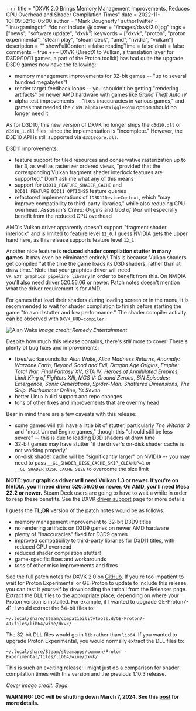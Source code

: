 +++
title = "DXVK 2.0 Brings Memory Management Improvements, Reduces CPU Overhead and Shader Compilation Times"
date = 2022-11-10T09:32:16-05:00
author = "Mark Dougherty"
authorTwitter = "linuxgamingctr" #do not include @
cover = "/images/dxvk/2.0.jpg"
tags = ["news", "software update", "dxvk"]
keywords = ["dxvk", "proton", "proton experimental", "steam play", "steam deck", "amd", "nvidia", "vulkan"]
description = ""
showFullContent = false
readingTime = false
draft = false
comments = true
+++
DXVK (DirectX to Vulkan, a translation layer for D3D9/10/11 games, a part of the Proton toolkit) has had quite the upgrade. D3D9 games now have the following:
- memory management improvements for 32-bit games -- "up to several hundred megabytes"!
- render target feedback loops -- you shouldn't be getting "rendering artifacts" on newer AMD hardware with games like *Grand Theft Auto IV*
- alpha test improvements -- "fixes inaccuracies in various games," and games that needed the `d3d9.alphaTestWiggleRoom` option should no longer need it

As for D3D10, this new version of DXVK no longer ships the `d3d10.dll` or `d3d10_1.dll` files, since the implementation is "incomplete." However, the D3D10 API is still supported via `d3d10core.dll`.

D3D11 improvements:
- feature support for tiled resources and conservative rasterization up to tier 3, as well as rasterizer ordered views, "provided that the corresponding Vulkan fragment shader interlock features are supported." Don't ask me what any of this means
- support for `D3D11_FEATURE_SHADER_CACHE` and `D3D11_FEATURE_D3D11_OPTIONS5` feature queries
- refactored implementations of `ID3D11DeviceContext`, which "may improve compatibility to third-party libraries," while also reducing CPU overhead. *Assassin's Creed: Origins* and *God of War* will especially benefit from the reduced CPU overhead

AMD's Vulkan driver apparently doesn't support "fragment shader interlock" and is limited to feature level `12_0`. I guess NVIDIA gets the upper hand here, as this release supports feature level `12_1`.

Another nice feature is **reduced shader compilation stutter in many games**. It may even be eliminated entirely! This is because Vulkan shaders get compiled "at the time the game loads its D3D shaders, rather than at draw time." Note that your graphics driver will need `VK_EXT_graphics_pipeline_library` in order to benefit from this. On NVIDIA you'll also need driver 520.56.06 or newer. Patch notes doesn't mention what the driver requirement is for AMD.

For games that load their shaders during loading screen or in the menu, it is recommended to wait for shader compilation to finish before starting the game "to avoid stutter and low performance." The shader compiler activity can be observed with `DXVK_HUD=compiler`.

![Alan Wake](/images/dxvk/alan_wake.jpg)
*Image credit: Remedy Entertainment*

Despite how much this release contains, there's *still* more to cover! There's plenty of bug fixes and improvements:
- fixes/workarounds for *Alan Wake*, *Alice Madness Returns*, *Anomaly: Warzone Earth*, *Beyond Good and Evil*, *Dragon Age Origins*, *Empire: Total War*, *Final Fantasy XV*, *GTA IV*, *Heroes of Annihilated Empires*, *Limit King of Fighters XIII*, *MGS V: Ground Zeroes*, *SiN Episodes: Emergence*, *Sonic Generations*, *Spider-Man: Shattered Dimensions*, *The Ship*, *Warhammer Online*, *Ys Seven*
- better Linux build support and repo changes
- tons of other fixes and improvements that are over my head

Bear in mind there are a few caveats with this release:
- some games will still have a little bit of stutter, particularly *The Witcher 3* and "most Unreal Engine games," though this "should still be less severe" -- this is due to loading D3D shaders at draw time
- 32-bit games may have stutter "if the driver's on-disk shader cache is not working properly"
- on-disk shader cache will be "significantly larger" on NVIDIA -- you may need to pass `__GL_SHADER_DISK_CACHE_SKIP_CLEANUP=1` or `__GL_SHADER_DISK_CACHE_SIZE` to overcome the size limit

**NOTE: your graphics driver will need Vulkan 1.3 or newer. If you're on NVIDIA, you'll need driver 520.56.06 or newer. On AMD, you'll need Mesa 22.2 or newer.** Steam Deck users are going to have to wait a while in order to reap these benefits. See the DXVK [driver support](https://github.com/doitsujin/dxvk/wiki/Driver-support) page for more details.

I guess the **TL;DR** version of the patch notes would be as follows:
- memory management improvement to 32-bit D3D9 titles
- no rendering artifacts on D3D9 games on newer AMD hardware
- plenty of "inaccuracies" fixed for D3D9 games
- improved compatibility to third-party libraries for D3D11 titles, with reduced CPU overhead
- reduced shader compilation stutter!
- game-specific fixes and workarounds
- *tons* of other misc improvements and fixes

See the full patch notes for DXVK 2.0 on [GitHub](https://github.com/doitsujin/dxvk/releases/tag/v2.0). If you're too impatient to wait for Proton Experimental or GE-Proton to update to include this release, you can test it yourself by downloading the tarball from the Releases page. Extract the DLL files to the appropriate place, depending on where your Proton version is installed. For example, if I wanted to upgrade GE-Proton7-41, I would extract the 64-bit files to:

`~/.local/share/Steam/compatibilitytools.d/GE-Proton7-41/files/lib64/wine/dxvk/`

The 32-bit DLL files would go in `lib` rather than `lib64`. If you wanted to upgrade Proton Experimental, you would normally extract the DLL files to:

`~/.local/share/Steam/steamapps/common/Proton - Experimental/files/lib64/wine/dxvk/`

This is such an exciting release! I might just do a comparison for shader compilation times with this version and the previous 1.10.3 release.

*Cover image credit: Sega*

**WARNING: LGC will be shutting down March 7, 2024. See this [post](https://linuxgamingcentral.com/posts/the-end-of-lgc/) for more details.**
